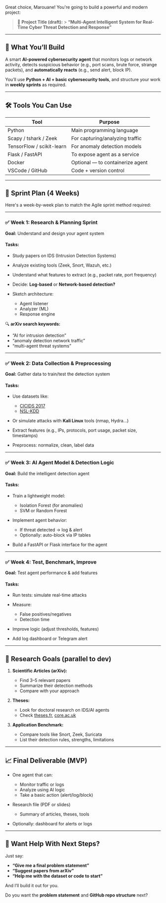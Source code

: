 Great choice, Marouane! You're going to build a powerful and modern project:

> 🔐 **Project Title (draft):** > **“Multi-Agent Intelligent System for Real-Time Cyber Threat Detection and Response”**

---

## 🧠 What You’ll Build

A smart **AI-powered cybersecurity agent** that monitors logs or network activity, detects suspicious behavior (e.g., port scans, brute force, strange packets), and **automatically reacts** (e.g., send alert, block IP).

You’ll use **Python + AI + basic cybersecurity tools**, and structure your work in **weekly sprints** as required.

---

## 🛠️ Tools You Can Use

| Tool                      | Purpose                          |
| ------------------------- | -------------------------------- |
| Python                    | Main programming language        |
| Scapy / tshark / Zeek     | For capturing/analyzing traffic  |
| TensorFlow / scikit-learn | For anomaly detection models     |
| Flask / FastAPI           | To expose agent as a service     |
| Docker                    | Optional — to containerize agent |
| VSCode / GitHub           | Code + version control           |

---

## 📅 Sprint Plan (4 Weeks)

Here's a week-by-week plan to match the Agile sprint method required:

---

### ✅ **Week 1: Research & Planning Sprint**

**Goal:** Understand and design your agent system

#### Tasks:

- Study papers on IDS (Intrusion Detection Systems)
- Analyze existing tools (Zeek, Snort, Wazuh, etc.)
- Understand what features to extract (e.g., packet rate, port frequency)
- Decide: **Log-based** or **Network-based detection?**
- Sketch architecture:

  - Agent listener
  - Analyzer (ML)
  - Response engine

🔍 **arXiv search keywords:**

- “AI for intrusion detection”
- “anomaly detection network traffic”
- “multi-agent threat systems”

---

### ✅ **Week 2: Data Collection & Preprocessing**

**Goal:** Gather data to train/test the detection system

#### Tasks:

- Use datasets like:

  - [CICIDS 2017](https://www.unb.ca/cic/datasets/ids-2017.html)
  - [NSL-KDD](https://www.unb.ca/cic/datasets/nsl.html)

- Or simulate attacks with **Kali Linux** tools (nmap, Hydra…)
- Extract features (e.g., IPs, protocols, port usage, packet size, timestamps)
- Preprocess: normalize, clean, label data

---

### ✅ **Week 3: AI Agent Model & Detection Logic**

**Goal:** Build the intelligent detection agent

#### Tasks:

- Train a lightweight model:

  - Isolation Forest (for anomalies)
  - SVM or Random Forest

- Implement agent behavior:

  - If threat detected → log & alert
  - Optionally: auto-block via IP tables

- Build a FastAPI or Flask interface for the agent

---

### ✅ **Week 4: Test, Benchmark, Improve**

**Goal:** Test agent performance & add features

#### Tasks:

- Run tests: simulate real-time attacks
- Measure:

  - False positives/negatives
  - Detection time

- Improve logic (adjust thresholds, features)
- Add log dashboard or Telegram alert

---

## 🔬 Research Goals (parallel to dev)

1. **Scientific Articles (arXiv):**

   - Find 3–5 relevant papers
   - Summarize their detection methods
   - Compare with your approach

2. **Theses:**

   - Look for doctoral research on IDS/AI agents
   - Check [theses.fr](https://theses.fr), [core.ac.uk](https://core.ac.uk)

3. **Application Benchmark:**

   - Compare tools like Snort, Zeek, Suricata
   - List their detection rules, strengths, limitations

---

## 📈 Final Deliverable (MVP)

- One agent that can:

  - Monitor traffic or logs
  - Analyze using AI logic
  - Take a basic action (alert/log/block)

- Research file (PDF or slides)

  - Summary of articles, theses, tools

- Optionally: dashboard for alerts or logs

---

## 🚀 Want Help With Next Steps?

Just say:

- **“Give me a final problem statement”**
- **“Suggest papers from arXiv”**
- **“Help me with the dataset or code to start”**

And I’ll build it out for you.

Do you want the **problem statement** and **GitHub repo structure** next?
